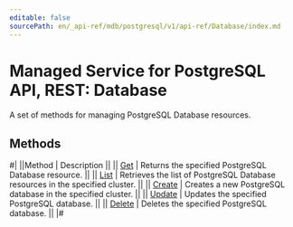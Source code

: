 ```yaml
---
editable: false
sourcePath: en/_api-ref/mdb/postgresql/v1/api-ref/Database/index.md
---
```


# Managed Service for PostgreSQL API, REST: Database

A set of methods for managing PostgreSQL Database resources.

## Methods

#|
||Method | Description ||
|| [Get](get.md) | Returns the specified PostgreSQL Database resource. ||
|| [List](list.md) | Retrieves the list of PostgreSQL Database resources in the specified cluster. ||
|| [Create](create.md) | Creates a new PostgreSQL database in the specified cluster. ||
|| [Update](update.md) | Updates the specified PostgreSQL database. ||
|| [Delete](delete.md) | Deletes the specified PostgreSQL database. ||
|#